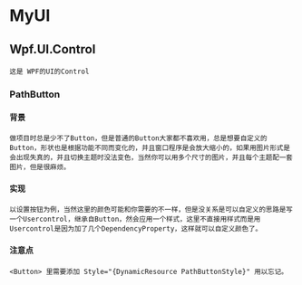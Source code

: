 # MyUI
## Wpf.UI.Control
	这是 WPF的UI的Control
### PathButton
#### 背景
	做项目时总是少不了Button，但是普通的Button大家都不喜欢用，总是想要自定义的Button，形状也是根据功能不同而变化的，并且窗口程序是会放大缩小的，如果用图片形式是会出现失真的，并且切换主题时没法变色，当然你可以用多个尺寸的图片，并且每个主题配一套图片，但是很麻烦。

#### 实现
	以设置按钮为例，当然这里的颜色可能和你需要的不一样，但是没关系是可以自定义的思路是写一个Usercontrol，继承自Button，然会应用一个样式，这里不直接用样式而是用Usercontrol是因为加了几个DependencyProperty，这样就可以自定义颜色了。
#### 注意点
	<Button> 里需要添加 Style="{DynamicResource PathButtonStyle}" 用以忘记。

